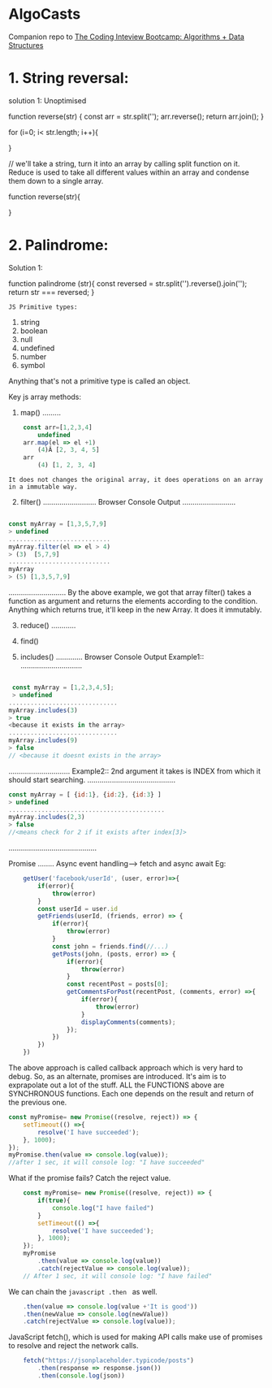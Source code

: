 # AlgoCasts

Companion repo to [The Coding Inteview Bootcamp: Algorithms + Data Structures](https://www.udemy.com/course/coding-interview-bootcamp-algorithms-and-data-structure/)


# 1. String reversal: #

solution 1: Unoptimised

function reverse(str) {
    const arr = str.split('');
    arr.reverse();
    return arr.join();
}

for (i=0; i< str.length; i++){

}

// we'll take a string, turn it into an array by calling split function on it. Reduce is used to take all different values within an array and condense them down to a single array.

function reverse(str){

}







# 2. Palindrome: #

Solution 1:

 function palindrome (str){
        const reversed = str.split('').reverse().join('');
    return str === reversed;
    }











    JS Primitive types:
1. string
2. boolean
3. null
4. undefined
5. number
6. symbol

Anything that's not a primitive type is called an object.

Key js array methods:

1. map()
.........
```javascript
    const arr=[1,2,3,4]
        undefined
    arr.map(el => el +1)
        (4)Â [2, 3, 4, 5]
    arr
        (4) [1, 2, 3, 4]
```
    It does not changes the original array, it does operations on an array in a immutable way.

2. filter()
..........................
Browser Console Output
..........................
```javascript

const myArray = [1,3,5,7,9]
> undefined
............................
myArray.filter(el => el > 4)
> (3)  [5,7,9]
............................
myArray
> (5) [1,3,5,7,9]
```
............................
By the above example, we got that array filter() takes a function as argument and returns the elements according to the condition. Anything which returns true, it'll keep in the new Array.
It does it immutably.


3. reduce()
............





4. find()
5. includes()
.............
Browser Console Output
Example1::
..............................
```javascript

 const myArray = [1,2,3,4,5];
 > undefined
..............................
myArray.includes(3)
> true
<because it exists in the array>
..............................
myArray.includes(9)
> false
// <because it doesnt exists in the array>
```
..............................
Example2:: 2nd argument it takes is INDEX from which it should start searching.
...........................................
```javascript
const myArray = [ {id:1}, {id:2}, {id:3} ]
> undefined
...........................................
myArray.includes(2,3)
> false
//<means check for 2 if it exists after index[3]>
```
...........................................


Promise
........
Async event handling--> fetch and async await
Eg:
```javascript
    getUser('facebook/userId', (user, error)=>{
        if(error){
            throw(error)
        }
        const userId = user.id
        getFriends(userId, (friends, error) => {
            if(error){
                throw(error)
            }
            const john = friends.find(//...)
            getPosts(john, (posts, error) => {
                if(error){
                    throw(error)
                }
                const recentPost = posts[0];
                getCommentsForPost(recentPost, (comments, error) =>{
                    if(error){
                        throw(error)
                    }
                    displayComments(comments);
                });
            })
        })
    })
```

The above approach is called callback approach which is very hard to debug. So, as an alternate, promises are introduced. It's aim is to exprapolate out a lot of the stuff. ALL the FUNCTIONS above are SYNCHRONOUS functions. Each one depends on the result and return of the previous one.
```javascript
const myPromise= new Promise((resolve, reject)) => {
    setTimeout(() =>{
        resolve('I have succeeded');
    }, 1000);
});
myPromise.then(value => console.log(value));
//after 1 sec, it will console log: "I have succeeded"
```
What if the promise fails?
Catch the reject value.

```javascript
    const myPromise= new Promise((resolve, reject)) => {
        if(true){
            console.log("I have failed")
        }
        setTimeout(() =>{
            resolve('I have succeeded');
        }, 1000);
    });
    myPromise
        .then(value => console.log(value))
        .catch(rejectValue => console.log(value));
    // After 1 sec, it will console log: "I have failed"
```
We can chain the ```javascript .then ``` as well.
```javascript
    .then(value => console.log(value +'It is good'))
    .then(newValue => console.log(newValue))
    .catch(rejectValue => console.log(value));
```
JavaScript fetch(), which is used for making API calls make use of promises to resolve and reject the network calls.

```javascript
    fetch("https://jsonplaceholder.typicode/posts")
        .then(response => response.json())
        .then(console.log(json))
```
